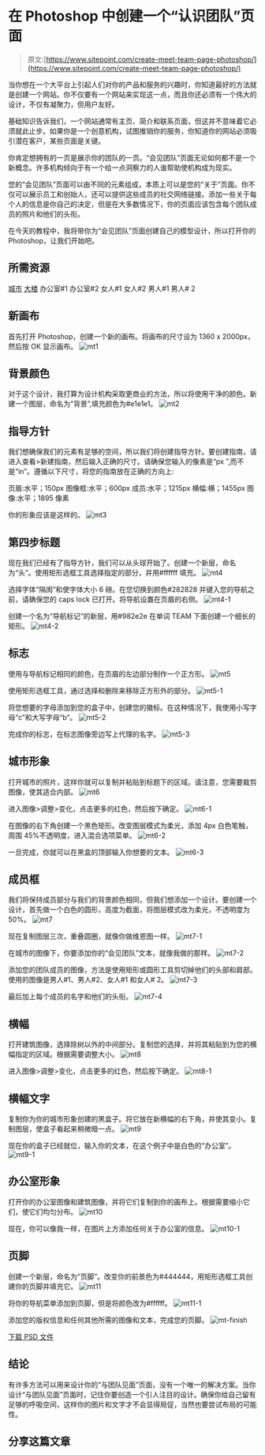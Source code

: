 # 在 Photoshop 中创建一个“认识团队”页面

> 原文:[https://www.sitepoint.com/create-meet-team-page-photoshop/](https://www.sitepoint.com/create-meet-team-page-photoshop/)

当你想在一个大平台上引起人们对你的产品和服务的兴趣时，你知道最好的方法就是创建一个网站。你不仅要有一个网站来实现这一点，而且你还必须有一个伟大的设计，不仅有凝聚力，但用户友好。

基础知识告诉我们，一个网站通常有主页、简介和联系页面，但这并不意味着它必须就此止步。如果你是一个创意机构，试图推销你的服务，你知道你的网站必须吸引潜在客户，某些页面是关键。

你肯定想拥有的一页是展示你的团队的一页。“会见团队”页面无论如何都不是一个新概念。许多机构倾向于有一个给一点洞察力的人谁帮助使机构成为现实。

您的“会见团队”页面可以由不同的元素组成，本质上可以是您的“关于”页面。你不仅可以展示员工和创始人，还可以提供这些成员的社交网络链接。添加一些关于每个人的信息是你自己的决定，但是在大多数情况下，你的页面应该包含每个团队成员的照片和他们的头衔。

在今天的教程中，我将带你为“会见团队”页面创建自己的模型设计，所以打开你的 Photoshop，让我们开始吧。

## 所需资源

[城市](http://pixabay.com/en/chicago-illinois-city-cities-urban-143889/)
[大楼](http://pixabay.com/en/cupertino-california-177137/)
办公室#1
办公室#2
女人#1
女人#2
男人#1
男人# 2

## 新画布

首先打开 Photoshop，创建一个新的画布。将画布的尺寸设为 1360 x 2000px，然后按 OK 显示画布。
![mt1](../Images/af42d51dcc3417f08a74f4b4938a61c9.png)

## 背景颜色

对于这个设计，我打算为设计机构采取更商业的方法，所以将使用干净的颜色。新建一个图层，命名为“背景”,填充颜色为#e1e1e1。
![mt2](../Images/da9be8d32e0dbea6749012089dc64056.png)

## 指导方针

我们想确保我们的元素有足够的空间，所以我们将创建指导方针。要创建指南，请进入查看>新建指南，然后输入正确的尺寸。请确保您输入的像素是“px ”,而不是“in”。遵循以下尺寸，将您的指南放在正确的方向上:

页眉:水平；150px
图像框:水平；600px
成员:水平；1215px
横幅:横；1455px
图像:水平；1895 像素

你的形象应该是这样的。
![mt3](../Images/c7062ccbe6bbc318b5fd3c796026deaa.png)

## 第四步标题

现在我们已经有了指导方针，我们可以从头球开始了。创建一个新层，命名为“头”。使用矩形选框工具选择指定的部分，并用#ffffff 填充。
![mt4](../Images/feb1c2699192e63ef83ccc29f45b6888.png)

选择字体“隔阂”和使字体大小 6 磅。在您切换到颜色#282828 并键入您的导航之前，请确保您的 caps lock 已打开。将导航设置在页眉的右侧。
![mt4-1](../Images/5076873be035d9cfaa28c8a4e0defede.png)

创建一个名为“导航标记”的新层，用#982e2e 在单词 TEAM 下面创建一个细长的矩形。
![mt4-2](../Images/d2cb2bd16a044e4fb50548dc8d45321f.png)

## 标志

使用与导航标记相同的颜色，在页眉的左边部分制作一个正方形。
![mt5](../Images/250bbd25f706fc4482543b5ba0eaf105.png)

使用矩形选框工具，通过选择和删除来移除正方形外的部分。
![mt5-1](../Images/9ab7fa45855d80019590a9a2d0c5ff82.png)

将您想要的字母添加到您的盒子中，创建您的徽标。在这种情况下，我使用小写字母“c”和大写字母“b”。
![mt5-2](../Images/b4014191942f392ea5a32e8f1f2a0179.png)

完成你的标志，在标志图像旁边写上代理的名字。
![mt5-3](../Images/14f3a951d41d614a87f144436db55c67.png)

## 城市形象

打开城市的照片，这样你就可以复制并粘贴到标题下的区域。请注意，您需要裁剪图像，使其适合内部。
![mt6](../Images/251d58b2284ed58bc559d8902c439891.png)

进入图像>调整>变化，点击更多的红色，然后按下确定。
![mt6-1](../Images/b8a0684725eee8310e0d4c6f120cca23.png)

在图像的右下角创建一个黑色矩形。改变图层模式为柔光，添加 4px 白色笔触，周围 45%不透明度，进入混合选项菜单。
![mt6-2](../Images/f043a7d89616acf103f84405ed5618f5.png)

一旦完成，你就可以在黑盒的顶部输入你想要的文本。
![mt6-3](../Images/45674970ecbfab1d22f2ffaba18989b0.png)

## 成员框

我们将保持成员部分与我们的背景颜色相同，但我们想添加一个设计。要创建一个设计，首先做一个白色的圆形，高度为截面，将图层模式改为柔光，不透明度为 50%。
![mt7](../Images/cad354792cae72dd56fac4ac3626eeec.png)

现在复制图层三次，重叠圆圈，就像你做维恩图一样。
![mt7-1](../Images/d7e3ef641e5273961969d7cf55fc862e.png)

在城市的图像下，你要添加你的“会见团队”文本，就像我做的那样。
![mt7-2](../Images/1082493e3bf302d8adeacdb06cf5bb09.png)

添加您的团队成员的图像，方法是使用矩形或圆形工具剪切掉他们的头部和肩部。使用的图像是男人#1、男人#2、女人#1 和女人# 2。
![mt7-3](../Images/11e92a04e3e52916ef126ec7a6c412c5.png)

最后加上每个成员的名字和他们的头衔。
![mt7-4](../Images/818c6b8ca32ba9df2a92a339b3ff1e11.png)

## 横幅

打开建筑图像，选择除树以外的中间部分。复制您的选择，并将其粘贴到为您的横幅指定的区域。根据需要调整大小。
![mt8](../Images/6198f95453fd47d8d29f5b2a3eadfc01.png)

进入图像>调整>变化，点击更多的红色，然后按下确定。
![mt8-1](../Images/3ff9d5f6798ef5adb2163be6e5e703ef.png)

## 横幅文字

复制你为你的城市形象创建的黑盒子。将它放在新横幅的右下角，并使其变小。复制图层，使盒子看起来稍微暗一点。
![mt9](../Images/8e3525984fadbb82a0c4d785fb8c4abf.png)

现在你的盒子已经就位，输入你的文本，在这个例子中是白色的“办公室”。
![mt9-1](../Images/6112cc88dbc13b62115fce310b37628d.png)

## 办公室形象

打开你的办公室图像和建筑图像，并将它们复制到你的画布上。根据需要缩小它们，使它们均匀分布。
![mt10](../Images/4c3b8583ab0a2bb3ba9f720bae8d7499.png)

现在，你可以像我一样，在图片上方添加任何关于办公室的信息。
![mt10-1](../Images/76eb5090ddc3079724da96d898f8a3ef.png)

## 页脚

创建一个新层，命名为“页脚”。改变你的前景色为#444444，用矩形选框工具创建你的页脚并填充它。
![mt11](../Images/8236b692a3cacd120528fdd7587a0d71.png)

将你的导航菜单添加到页脚，但是将颜色改为#ffffff。
![mt11-1](../Images/9e1268ac41df19cfb5437a563f95492f.png)

添加您的版权信息和任何其他所需的图像和文本，完成您的页脚。
![mt-finish](../Images/6b42aec7581c800e517df112b428acd9.png)

[下载 PSD 文件](https://www.dropbox.com/s/hsaipxupkdsucbb/mtt.zip)

## 结论

有许多方法可以用来设计你的“与团队见面”页面，没有一个唯一的解决方案。当你设计“与团队见面”页面时，记住你要创造一个引人注目的设计。确保你给自己留有足够的呼吸空间，这样你的图片和文字才不会显得局促，当然也要尝试布局的可能性。

## 分享这篇文章